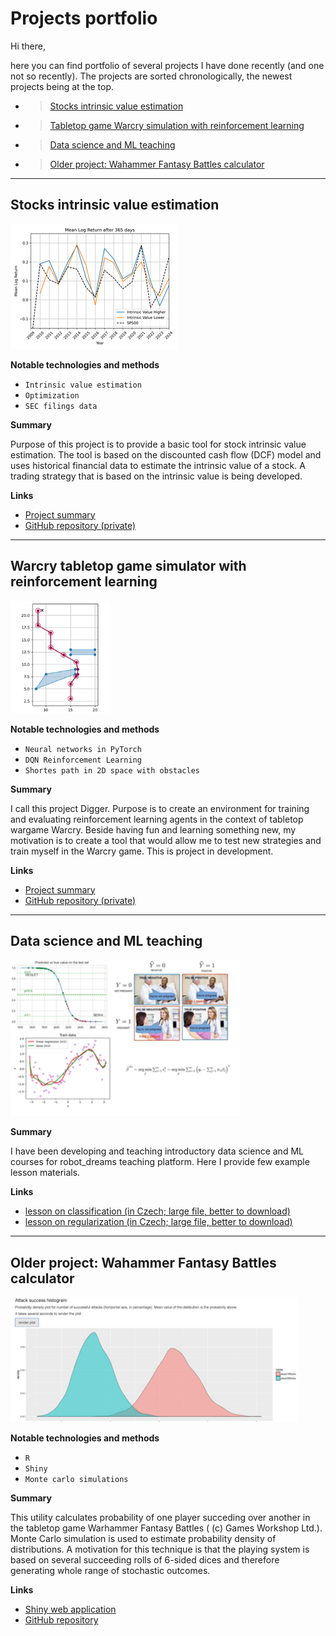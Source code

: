 # Projects portfolio

Hi there, 

here you can find portfolio of several projects I have done recently (and one not so recently). The projects are sorted chronologically, the newest projects being at the top.

 - >[Stocks intrinsic value estimation](#algo)
 - >[Tabletop game Warcry simulation with reinforcement learning](#digger)
 - >[Data science and ML teaching](#teach)
 - >[Older project: Wahammer Fantasy Battles calculator](#wfb)

___

<a id='algo'></a>
## Stocks intrinsic value estimation

<img src="./images/algo.png" alt="algo" height="200"/>

**Notable technologies and methods**

 - `Intrinsic value estimation`
 - `Optimization`
 - `SEC filings data`
 
**Summary**

Purpose of this project is to provide a basic tool for stock intrinsic value estimation. The tool is based on the discounted cash flow (DCF) model and uses historical financial data to estimate the intrinsic value of a stock. A trading strategy that is based on the intrinsic value is being developed. 
 
**Links**

 - [Project summary](./documents/algo_project_summary.pdf)
 - [GitHub repository (private)](https://github.com/pepaczz/algo)

___

<a id='digger'></a>
## Warcry tabletop game simulator with reinforcement learning

<img src="./images/digger.png" alt="digger" height="180"/>

**Notable technologies and methods**

 - `Neural networks in PyTorch`
 - `DQN Reinforcement Learning`
 - `Shortes path in 2D space with obstacles`

**Summary**

I call this project Digger. Purpose is to create an environment for training and evaluating reinforcement learning agents in the context of tabletop wargame Warcry. Beside having fun and learning something new, my motivation is to create a tool that would allow me to test new strategies and train myself in the Warcry game. This is project in development.

**Links**

- [Project summary](./documents/digger_project_summary.pdf)
- [GitHub repository (private)](https://github.com/pepaczz/digger)
___


<a id='teach'></a>
## Data science and ML teaching

<img src="./images/teaching.png" alt="teaching" height="250"/>

**Summary**

I have been developing and teaching introductory data science and ML courses for robot_dreams teaching platform. Here I provide few example lesson materials.

**Links**

 - [lesson on classification (in Czech; large file, better to download)](./lessons/L03_klasifikace_cast1.pdf)
 - [lesson on regularization (in Czech; large file, better to download)](./lessons/L8_cast3.pdf)
 
___

<a id='wfb'></a>
## Older project: Wahammer Fantasy Battles calculator

<img src="https://github.com/pepaczz/projects_portfolio/blob/master/images/wh_calc.png" alt="wh_calc" height="200"/>

**Notable technologies and methods**

 - `R`
 - `Shiny`
 - `Monte carlo simulations`
 
**Summary**

This utility calculates probability of one player succeding over another in the tabletop game Warhammer Fantasy Battles ( (c) Games Workshop Ltd.). Monte Carlo simulation is used to estimate probability density of distributions. A motivation for this technique is that the playing system is based on several succeeding rolls of 6-sided dices and therefore generating whole range of stochastic outcomes.

**Links**

 - [Shiny web application](https://josefbre.shinyapps.io/Warhammer_probCalculator_v_0_1/)
 - [GitHub repository](https://github.com/pepaczz/warhammer)
